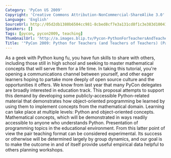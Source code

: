 ```yaml
---
Category: 'PyCon US 2009'
Copyright: 'Creative Commons Attribution-NonCommercial-ShareAlike 3.0'
Language: 'English'
SourceUrl: http://05d2db1380b6504cc981-8cbed8cf7e3a131cd8f1c3e383d10041.r93.cf2.rackcdn.com/pycon-us-2009/202_pycon-2009-python-for-teachers-and-teachers-of-teachers-part-2-of-2.mp4
Speakers: []
Tags: [pycon, pycon2009, teaching]
ThumbnailUrl: 'http://a.images.blip.tv/Pycon-PythonForTeachersAndTeachersOfTeachersPart002402-418.jpg'
Title: '"PyCon 2009: Python for Teachers (and Teachers of Teachers) (Part 2 of 2)"'
---
```

  
As a geek with Python kung fu, you have fun skills to share with others,
including those still in high school and seeking to master mathematical
concepts that will serve them for a life time. In taking this tutorial, you're
opening a communications channel between yourself, and other eager learners
hoping to partake more deeply of open source culture and the opportunities it
offers. We know from last year that many PyCon delegates are broadly
interested in education track. This proposal attempts to support this demand
by developing some publicly-accessible Python-related material that
demonstrates how object-oriented programming be learned by using them to
implement concepts from the mathematical domain. Learning can take place at
multiple levels: Python and object-oriented concepts. Mathematical concepts,
which will be demonstrated in ways readily accessible to anyone who
understands Python. Presentation of programming topics in the educational
environment. From this latter point of view the pair teaching format can be
considered experimental. Its success or otherwise will be determined largely
by group dynamics, and our goal is to make the outcome in and of itself
provide useful empirical data helpful to others planning workshops.

